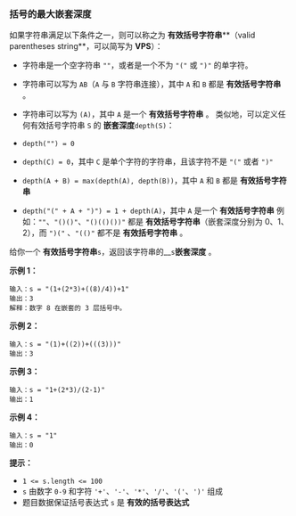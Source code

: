 ### 括号的最大嵌套深度 ###
如果字符串满足以下条件之一，则可以称之为 **有效括号字符串****（valid parentheses string**，可以简写为 **VPS**）：

* 字符串是一个空字符串 `""`，或者是一个不为 `"("` 或 `")"` 的单字符。
* 字符串可以写为 `AB`（`A` 与 `B` 字符串连接），其中 `A` 和 `B` 都是 **有效括号字符串** 。
* 字符串可以写为 `(A)`，其中 `A` 是一个 **有效括号字符串** 。
类似地，可以定义任何有效括号字符串 `S` 的 **嵌套深度**`depth(S)`：

* `depth("") = 0`
* `depth(C) = 0`，其中 `C` 是单个字符的字符串，且该字符不是 `"("` 或者 `")"`
* `depth(A + B) = max(depth(A), depth(B))`，其中 `A` 和 `B` 都是 **有效括号字符串**
* `depth("(" + A + ")") = 1 + depth(A)`，其中 `A` 是一个 **有效括号字符串**
例如：`""`、`"()()"`、`"()(()())"` 都是 **有效括号字符串**（嵌套深度分别为 0、1、2），而 `")("` 、`"(()"` 都不是 **有效括号字符串** 。

给你一个 **有效括号字符串**`s`，返回该字符串的__`s`**嵌套深度** 。



**示例 1：**

```
输入：s = "(1+(2*3)+((8)/4))+1"
输出：3
解释：数字 8 在嵌套的 3 层括号中。
```

**示例 2：**

```
输入：s = "(1)+((2))+(((3)))"
输出：3
```

**示例 3：**

```
输入：s = "1+(2*3)/(2-1)"
输出：1
```

**示例 4：**

```
输入：s = "1"
输出：0
```



**提示：**

* `1 <= s.length <= 100`
* `s` 由数字 `0-9` 和字符 `'+'`、`'-'`、`'*'`、`'/'`、`'('`、`')'` 组成
* 题目数据保证括号表达式 `s` 是 **有效的括号表达式**

